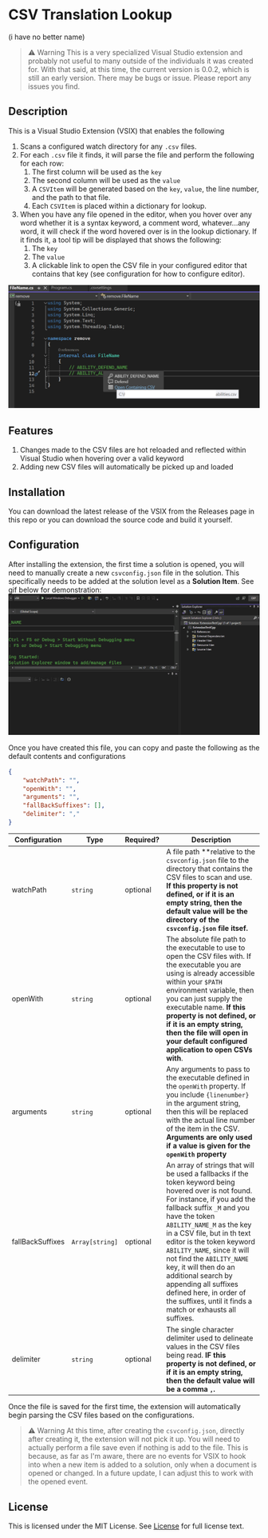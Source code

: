 # CSV Translation Lookup
(i have no better name)

> ⚠ Warning
> This is a very specialized Visual Studio extension and probably not useful to many outside of the individuals it was created for.  With that said, at this time, the current version is 0.0.2, which is still an early version. There may be bugs or issue.  Please report any issues you find.

## Description
This is a Visual Studio Extension (VSIX) that enables the following
1. Scans a configured watch directory for any `.csv` files.
2. For each `.csv` file it finds, it will parse the file and perform the following for each row:
   1. The first column will be used as the `key`
   2. The second column will be used as the `value`
   3. A `CSVItem` will be generated based on the `key`, `value`, the line number, and the path to that file.
   4. Each `CSVItem` is placed within a dictionary for lookup.
3. When you have any file opened in the editor, when you hover over any word whether it is a syntax keyword, a comment word, whatever...any word, it will check if the word hovered over is in the lookup dictionary. If it finds it, a tool tip will be displayed that shows the following:
   1. The `key`
   2. The `value`
   3. A clickable link to open the CSV file in your configured editor that contains that key (see configuration for how to configure editor).

![Alt text](./.images/image.png)

## Features
1. Changes made to the CSV files are hot reloaded and reflected within Visual Studio when hovering over a valid keyword
2. Adding new CSV files will automatically be picked up and loaded

## Installation
You can download the latest release of the VSIX from the Releases page in this repo or you can download the source code and build it yourself.

## Configuration
After installing the extension, the first time a solution is opened, you will need to manually create a new `csvconfig.json` file in the solution.  This specifically needs to be added at the solution level as a **Solution Item**. See gif below for demonstration:
![Add csvconfig.json](./.images/add_csvconfig.gif)

Once you have created this file, you can copy and paste the following as the default contents and configurations

```json
{
    "watchPath": "",
    "openWith": "",
    "arguments": "",
    "fallBackSuffixes": [],
    "delimiter": ","
}
```

| Configuration | Type | Required? |  Description |
| --------------|------|-----------|--------------|
| watchPath        | `string`        | optional | A file path **relative to the `csvconfig.json` file to the directory that contains the CSV files to scan and use.  **If this property is not defined, or if it is an empty string, then the default value will be the directory of the `csvconfig.json` file itsef.** |
| openWith         | `string`        | optional | The absolute file path to the executable to use to open the CSV files with.  If the executable you are using is already accessible within your `$PATH` environment variable, then you can just supply the executable name. **If this property is not defined, or if it is an empty string, then the file will open in your default configured application to open CSVs with**. |
| arguments        | `string`        | optional | Any arguments to pass to the executable defined in the `openWith` property.  If you include `{linenumber}` in the argument string, then this will be replaced with the actual line number of the item in the CSV. **Arguments are only used if a value is given for the `openWith` property** |
| fallBackSuffixes | `Array[string]` | optional | An array of strings that will be used a fallbacks if the token keyword being hovered over is not found.   For instance, if you add the fallback suffix `_M` and you have the token `ABILITY_NAME_M` as the key in a CSV file, but in th text editor is the token keyword `ABILITY_NAME`, since it will not find the `ABILITY_NAME` key, it will then do an additional search by appending all suffixes defined here, in order of the suffixes, until it finds a match or exhausts all suffixes. |
| delimiter        | `string`        | optional | The single character delimiter used to delineate values in the CSV files being read.  **IF this property is not defined, or if it is an empty string, then the default value will be a comma `,`.** |

Once the file is saved for the first time, the extension will automatically begin parsing the CSV files based on the configurations.

> ⚠ Warning
> At this time, after creating the `csvconfig.json`, directly after creating it, the extension will not pick it up.  You will need to actually perform a file save even if nothing is add to the file.  This is because, as far as I'm aware, there are no events for VSIX to hook into when a new item is added to a solution, only when a document is opened or changed.  In a future update, I can adjust this to work with the opened event.

## License
This is licensed under the MIT License. See [License](LICENSE) for full license text.

